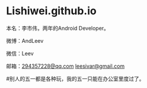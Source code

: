 # Lishiwei.github.io
本名：李市伟，两年的Android Developer。

微博：AndLeev

微信：Leev

邮箱：294357228@qq.com
      leesivar@gmail.com

#别人的五一都是各种玩，我的五一只能在办公室里度过了。

